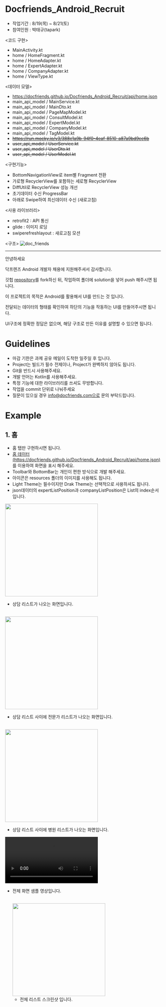 # Docfriends_Android_Recruit

- 작업기간 : 8/19(목) ~ 8/21(토)
- 참여인원 : 박태규(tapark)

<코드 구현>
- MainActivity.kt
- home / HomeFragment.kt
- home / HomeAdapter.kt
- home / ExpertAdapter.kt
- home / CompanyAdapter.kt
- home / ViewType.kt

<데이터 모델>
- https://docfriends.github.io/Docfriends_Android_Recruit/api/home.json
- main_api_model / MainService.kt
- main_api_model / MainDto.kt
- main_api_model / PageMapModel.kt
- main_api_model / ConsultModel.kt
- main_api_model / ExpertModel.kt
- main_api_model / CompanyModel.kt
- main_api_model / TagModel.kt
- ~~https://run.mocky.io/v3/388e1a9b-94f0-4eaf-8510-a87a9bd9cc6b~~
- ~~user_api_model / UserService.kt~~
- ~~user_api_model / UserDto.kt~~
- ~~user_api_model / UserModel.kt~~


<구현기능>
- BottomNavigationView로 item별 Fragment 전환
- 가로형 RecyclerView를 포함하는 세로형 RecyclerView
- DiffUtil로 RecyclerView 성능 개선
- 초기데이터 수신 ProgressBar
- 아래로 Swipe하여 최신데이터 수신 (새로고침)

<사용 라이브러리>
 - retrofit2 : API 통신
 - glide : 이미지 로딩
 - swiperefreshlayout : 새로고침 모션

<구조>
![doc_friends](https://user-images.githubusercontent.com/67908647/130615394-41bac1b6-e0a6-466c-b6e5-7abc6e6a0024.png)


-----------------------------------------------------

안녕하세요

닥프렌즈 Android 개발자 채용에 지원해주셔서 감사합니다.

깃헙 [repository](https://github.com/Docfriends/Docfriends_Android_Recruit)를 fork하신 뒤, 작업하여 폴더에 solution을 넣어 push 해주시면 됩니다.

이 프로젝트의 목적은 Android를 활용해서 UI를 만드는 것 입니다.

전달되는 데이터의 형태를 확인하여 하단의 기능을 작동하는 UI를 만들어주시면 됩니다.

UI구조에 정확한 정답은 없으며, 해당 구조로 만든 이유를 설명할 수 있으면 됩니다.

# Guidelines

* 마감 기한은 과제 공유 메일이 도착한 일주일 후 입니다.
* Project는 빌드가 필수 전제이나, Project가 완벽하지 않아도 됩니다.
* Git을 반드시 사용해주세요.
* 개발 언어는 Kotlin를 사용해주세요.
* 특정 기능에 대한 라이브러리를 쓰셔도 무방합니다.
* 작업을 commit 단위로 나눠주세요
* 질문이 있으실 경우 info@docfriends.com으로 문의 부탁드립니다.

# Example

## 1. 홈

* 홈 탭만 구현하시면 됩니다.
* [홈 데이터(https://docfriends.github.io/Docfriends_Android_Recruit/api/home.json)](https://docfriends.github.io/Docfriends_Android_Recruit/api/home.json) 를 이용하여 화면을 표시 해주세요.
* Toolbar와 BottomBar는 개인이 편한 방식으로 개발 해주세요.
* 아이콘은 resources 폴더의 이미지를 사용해도 됩니다.
* Light Theme는 필수이지만 Drak Theme는 선택적으로 사용하셔도 됩니다.
* json데이터의 expertListPosition과 companyListPosition은 List의 index순서입니다.

<img src="example/home1.jpg" width="300">

* 상담 리스트가 나오는 화면입니다.

<br/>

<img src="example/home1.jpg" width="300">

* 상담 리스트 사이에 전문가 리스트가 나오는 화면입니다.

<br/>

<img src="example/home2.jpg" width="300">

* 상담 리스트 사이에 병원 리스트가 나오는 화면입니다.

<video controls autoplay width="300">
    <source src="example/sample.mp4" type="video/mp4"/>
</video>

* 전체 화면 샘플 영상입니다.

  <br/>

  <img src="example/home_full.jpg" width="300">

  * 전체 리스트 스크린샷 입니다.

